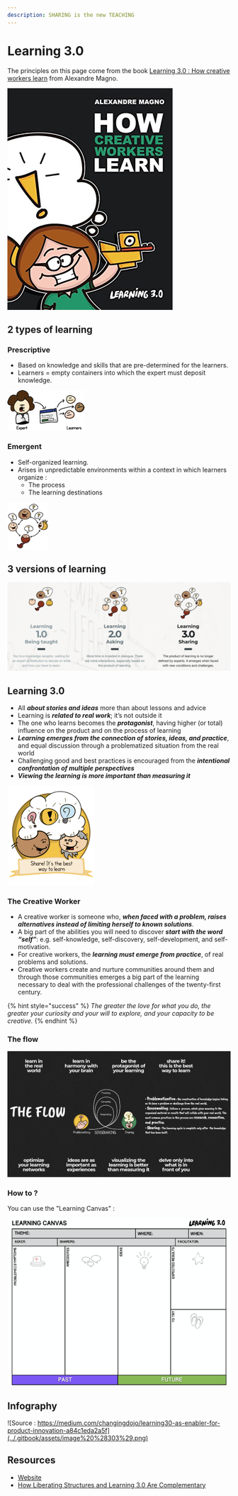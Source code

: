 ```yaml
---
description: SHARING is the new TEACHING
---
```


# Learning 3.0

The principles on this page come from the book [Learning 3.0 : How creative workers learn](https://www.amazon.fr/How-Creative-Workers-Learn-creativity-ebook/dp/B013K8K1CU) from Alexandre Magno.

![](../.gitbook/assets/image%20%28302%29.png)

## 2 types of learning

### Prescriptive

* Based on knowledge and skills that are pre-determined for the learners.
* Learners = empty containers into which the expert must deposit knowledge.

![](../.gitbook/assets/image%20%28314%29.png)

### Emergent

* Self-organized learning.
* Arises in unpredictable environments within a context in which learners organize :
  * The process
  * The learning destinations

![](../.gitbook/assets/image%20%28296%29.png)

## 3 versions of learning

![](../.gitbook/assets/image%20%28286%29.png)

## Learning 3.0

* All _**about stories and ideas**_ more than about lessons and advice 
* Learning is _**related to real work**_; it’s not outside it
* The one who learns becomes the _**protagonist**_, having higher \(or total\) influence on the product and on the process of learning
* _**Learning emerges from the connection of stories, ideas, and practice**_, and equal discussion through a problematized situation from the real world
* Challenging good and best practices is encouraged from the _**intentional confrontation of multiple perspectives**_
* _**Viewing the learning is more important than measuring it**_

![](../.gitbook/assets/image%20%28306%29.png)

### The Creative Worker

* A creative worker is someone who, _**when faced with a problem, raises alternatives instead of limiting herself to known solutions**_.
* A big part of the abilities you will need to discover _**start with the word “self”**_: e.g. self-knowledge, self-discovery, self-development, and self-motivation.
* For creative workers, the _**learning must emerge from practice**_, of real problems and solutions.
* Creative workers create and nurture communities around them and through those communities emerges a big part of the learning necessary to deal with the professional challenges of the twenty-first century.

{% hint style="success" %}
_The greater the love for what you do, the greater your curiosity and your will to explore, and your capacity to be creative._ 
{% endhint %}

### The flow

![](../.gitbook/assets/image%20%28316%29.png)

### How to ?

You can use the "Learning Canvas" :

![](../.gitbook/assets/image%20%28294%29.png)

## Infography

![Source : https://medium.com/changingdojo/learning30-as-enabler-for-product-innovation-a84c1eda2a5f](../.gitbook/assets/image%20%28303%29.png)

## Resources

* [Website](https://www.learning30.co/resources)
* [How Liberating Structures and Learning 3.0 Are Complementary](https://medium.com/the-liberators/how-liberating-structures-and-learning-3-0-are-complementary-25551a06c400)

